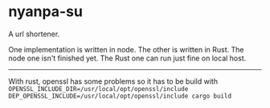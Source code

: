 # nyanpa-su
A url shortener.

One implementation is written in node. The other is written in Rust. The node
one isn't finished yet. The Rust one can run just fine on local host.

---
With rust, openssl has some problems so it has to be build with
`OPENSSL_INCLUDE_DIR=/usr/local/opt/openssl/include DEP_OPENSSL_INCLUDE=/usr/local/opt/openssl/include cargo build
`
